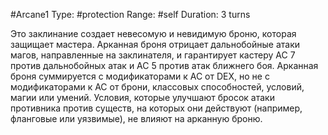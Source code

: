 #Arcane1
Type: #protection
Range: #self
Duration: 3 turns

Это заклинание создает невесомую и невидимую броню, которая защищает мастера. Арканная броня отрицает дальнобойные атаки магов, направленные на заклинателя, и гарантирует кастеру AC 7 против дальнобойных атак и AC 5 против атак ближнего боя. Арканная броня суммируется с модификаторами к AC от DEX, но не с модификаторами к AC от брони, классовых способностей, условий, магии или умений. Условия, которые улучшают бросок атаки противника против существ, на которых они действуют (например, фланговые или уязвимые), не влияют на арканную броню.